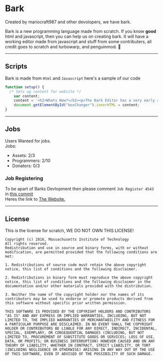 # Bark
Created by mariocraft987 and other devolopers, we have bark.

Bark is a new programming language made from scratch. If you know <b>good</b> html and javascript, then you can help us on creating bark.
It will have a working editor made from javascript and stuff from some contributers,
all credit goes to scratch and turbowarp, and penguinmod. &#128054;
<hr>

## Scripts

Bark is made from `Html` and  `Javascript`
here's a sample of our code

```javascript
function setup() {
  /* Sets up content for website */
    var content;
    content = '<h2>Whats New?</h2><p>The Bark Editor has a very early alpha! It is being made with Blockly!</p>';
    document.getElementById("boxChanger").innerHTML = content;
}
```

<hr>

## Jobs
Users Wanted for jobs.<br/>
Jobs: <br/>
- Assets: 2/3<br/>
- Programmers: 2/10<br/>
- Donators: 0/3<br/>

### Job Registering
To be apart of Barks Devlopment then please comment `Job Register 4543` in <a href="https://github.com/Mariocraft987/bark.github.io/commit/5644df6ebc5aa7ea7b611141a265ff7c17712c5e">this commit</a>
<br/>Heres the link to <a href="https://mariocraft987.github.io/bark.github.io/Home.html">The Website.</a>

<hr>

## License
This is the license for scratch, WE DO NOT OWN THIS LICENSE!

```
Copyright (c) 2016, Massachusetts Institute of Technology
All rights reserved.
Redistribution and use in source and binary forms, with or without modification, are permitted provided that the following conditions are met:

1. Redistributions of source code must retain the above copyright notice, this list of conditions and the following disclaimer.

2. Redistributions in binary form must reproduce the above copyright notice, this list of conditions and the following disclaimer in the documentation and/or other materials provided with the distribution.

3. Neither the name of the copyright holder nor the names of its contributors may be used to endorse or promote products derived from this software without specific prior written permission.

THIS SOFTWARE IS PROVIDED BY THE COPYRIGHT HOLDERS AND CONTRIBUTORS "AS IS" AND ANY EXPRESS OR IMPLIED WARRANTIES, INCLUDING, BUT NOT LIMITED TO, THE IMPLIED WARRANTIES OF MERCHANTABILITY AND FITNESS FOR A PARTICULAR PURPOSE ARE DISCLAIMED. IN NO EVENT SHALL THE COPYRIGHT HOLDER OR CONTRIBUTORS BE LIABLE FOR ANY DIRECT, INDIRECT, INCIDENTAL, SPECIAL, EXEMPLARY, OR CONSEQUENTIAL DAMAGES (INCLUDING, BUT NOT LIMITED TO, PROCUREMENT OF SUBSTITUTE GOODS OR SERVICES; LOSS OF USE, DATA, OR PROFITS; OR BUSINESS INTERRUPTION) HOWEVER CAUSED AND ON ANY THEORY OF LIABILITY, WHETHER IN CONTRACT, STRICT LIABILITY, OR TORT (INCLUDING NEGLIGENCE OR OTHERWISE) ARISING IN ANY WAY OUT OF THE USE OF THIS SOFTWARE, EVEN IF ADVISED OF THE POSSIBILITY OF SUCH DAMAGE.
```

<!-- bark is not affiliated of scratch or turbowarp nor penguin mod and all credit goes to these founding orginizations and not any content should be used with permission,
please is they are created YET check out our terms of use and private policy --!>

